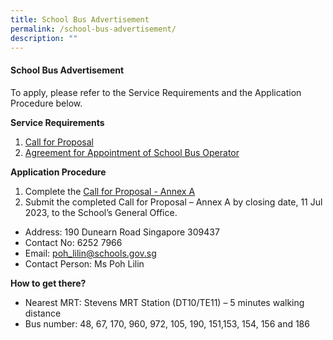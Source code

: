 ```yaml
---
title: School Bus Advertisement
permalink: /school-bus-advertisement/
description: ""
---
```

#### School Bus Advertisement

To apply, please refer to the Service Requirements and the Application Procedure below.

**Service Requirements**
1. [Call for Proposal](/files/attachment%201%20call%20for%20proposals%20by%20scgps.pdf)
2. [Agreement for Appointment of School Bus Operator](/files/attachment%203%20agreement%20for%20appointment%20of%20school%20bus%20operator.pdf)

**Application Procedure**
1. Complete the [Call for Proposal - Annex A](files/attachment%202%20call%20for%20proposal%20-%20annex%20a.pdf)
2. Submit the completed Call for Proposal – Annex A by closing date, 11 Jul 2023, to the School’s General Office.

* Address: 190 Dunearn Road Singapore 309437
* Contact No: 6252 7966
* Email: poh_lilin@schools.gov.sg
* Contact Person: Ms Poh Lilin

**How to get there?**
* Nearest MRT: Stevens MRT Station (DT10/TE11) – 5 minutes walking distance
* Bus number: 48, 67, 170, 960, 972, 105, 190, 151,153, 154, 156 and 186